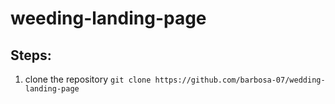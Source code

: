 # weeding-landing-page

## Steps:
1. clone the repository
```git clone https://github.com/barbosa-07/wedding-landing-page```

